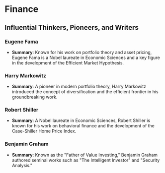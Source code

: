 # Finance

## Influential Thinkers, Pioneers, and Writers

### Eugene Fama
- **Summary**: Known for his work on portfolio theory and asset pricing, Eugene Fama is a Nobel laureate in Economic Sciences and a key figure in the development of the Efficient Market Hypothesis.

### Harry Markowitz
- **Summary**: A pioneer in modern portfolio theory, Harry Markowitz introduced the concept of diversification and the efficient frontier in his groundbreaking work.

### Robert Shiller
- **Summary**: A Nobel laureate in Economic Sciences, Robert Shiller is known for his work on behavioral finance and the development of the Case-Shiller Home Price Index.

### Benjamin Graham
- **Summary**: Known as the "Father of Value Investing," Benjamin Graham authored seminal works such as "The Intelligent Investor" and "Security Analysis."
